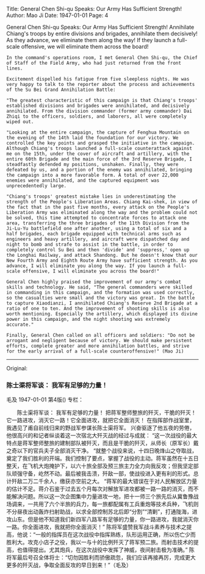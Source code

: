 Title: General Chen Shi-qu Speaks: Our Army Has Sufficient Strength!
Author: Mao Ji
Date: 1947-01-01
Page: 4

General Chen Shi-qu Speaks:
	Our Army Has Sufficient Strength!
	Annihilate Chiang's troops by entire divisions and brigades, annihilate them decisively! As they advance, we eliminate them along the way! If they launch a full-scale offensive, we will eliminate them across the board!

	In the command's operations room, I met General Chen Shi-qu, the Chief of Staff of the Field Army, who had just returned from the front lines.

	Excitement dispelled his fatigue from five sleepless nights. He was very happy to talk to the reporter about the process and achievements of the Su Bei Grand Annihilation Battle:

	"The greatest characteristic of this campaign is that Chiang's troops' established divisions and brigades were annihilated, and decisively annihilated. From the division commander (former army commander) Dai Zhiqi to the officers, soldiers, and laborers, all were completely wiped out.

	"Looking at the entire campaign, the capture of Fenghua Mountain on the evening of the 14th laid the foundation for our victory. We controlled the key points and grasped the initiative in the campaign. Although Chiang's troops launched a full-scale counterattack against me on the 15th, under the cover of aircraft and artillery, with the entire 60th Brigade and the main force of the 3rd Reserve Brigade, I steadfastly defended my positions, unshaken. Finally, they were defeated by us, and a portion of the enemy was annihilated, bringing the campaign into a more favorable form. A total of over 22,000 enemies were annihilated, and the captured equipment was unprecedentedly large.

	"Chiang's troops' greatest mistake lies in underestimating the strength of the People's Liberation Areas. Chiang Kai-shek, in view of the fact that in the past five months, every attack on the People's Liberation Army was eliminated along the way and the problem could not be solved, this time attempted to concentrate forces to attack one area, transferring the three brigades of the 11th Division from the Ji-Lu-Yu battlefield one after another, using a total of six and a half brigades, each brigade equipped with technical arms such as engineers and heavy artillery, and aircraft were dispatched day and night to bomb and strafe to assist in the battle, in order to completely control Su Bei and then 'divide' and 'suppress,' open up the Longhai Railway, and attack Shandong. But he doesn't know that our New Fourth Army and Eighth Route Army have sufficient strength. As you advance, I will eliminate you along the way. If you launch a full-scale offensive, I will eliminate you across the board!"

	General Chen highly praised the improvement of our army's combat skills and technology. He said, "The general commanders were skilled in commanding in this campaign, and the formation was used correctly, so the casualties were small and the victory was great. In the battle to capture Xiaodianzi, I annihilated Chiang's Reserve 2nd Brigade at a ratio of one to ten. And the improvement of shooting skills is also worth mentioning. Especially the artillery, which displayed its divine power in this campaign, and the night shooting was extremely accurate."

	Finally, General Chen called on all officers and soldiers: "Do not be arrogant and negligent because of victory. We should make persistent efforts, complete greater and more annihilation battles, and strive for the early arrival of a full-scale counteroffensive!" (Mao Ji)



<hr /> 

Original: 


### 陈士渠将军谈：  我军有足够的力量！
毛及
1947-01-01
第4版()
专栏：

　　陈士渠将军谈：
    我军有足够的力量！
    把蒋军整师整旅的歼灭，干脆的歼灭！它一路进攻，消灭它一路！它全面进攻，就把它全面消灭！
    在指挥部作战室里，我遇见了甫自前线归来的野战军参谋长陈士渠将军。
    兴奋驱逐了他五夜的劳倦，他很高兴的和记者纵谈着这一次宿北大歼灭战的经过与成就：
    “这一次战役的最大特点是蒋军整师整旅的建制部队被歼灭，而且是干脆的歼灭，从师长（原军长）戴之奇以下的官兵夫子全部消灭干净。
    “就整个战役来说，十四日晚烽山之夺取战，奠定了我们胜利的开端。我们控制了要点，掌握了战役的主动。蒋军虽然在十五日整天，在飞机大炮掩护下，以六十旅全部及预三旅主力全力向我反攻；但我坚定部队顽强守备，屹然不动。最后被我击溃，歼敌一部，使战役进入更有利的形式。总计歼敌二万二千余人，缴获亦空前之大。
    “蒋军的最大错误在于对人民解放区力量的估计不足。蒋介石鉴于过去五个月每次对解放军进攻都被一路一路的消灭，而不能解决问题。所以这一次企图集中力量进攻一地，把十一师三个旅先后从冀鲁豫战场调来，一共用了六个半旅的兵力，每一旅都配属有工兵重炮等技术兵种，飞机则不分昼夜出动轰炸扫射助战，以求全部控制苏北后即“分割”“清剿”，打通陇海，进攻山东。但是他不知道我们新四军八路军有足够的力量，你一路进攻，我就消灭你一路。你全面进攻，我就把你全面消灭！”
    陈将军盛赞我军战斗素养与技术之提高，他说：“一般的指挥员在这次战役中指挥熟练，队形运用正确，所以伤亡少而胜利大。攻克小店子之役，我以一与十的比例歼灭了蒋军预二旅。而射击技术的提高，也值得提出。尤其炮兵，在这次战役中发挥了神威，夜间射击极为准确。”
    陈将军最后号召全体将士：“切勿因胜利而骄傲疏忽，我们应该再接再厉，完成更大更多的歼灭战，争取全面反攻的早日到来！”（毛及）
